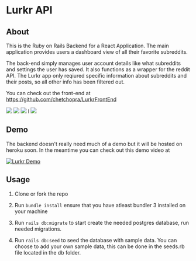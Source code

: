 # Lurkr API

## About
This is the Ruby on Rails Backend for a React Application. The main application provides users a dashboard view of all their favorite subreddits. 

The back-end simply manages user account details like what subreddits and settings the user has saved. It also functions as a wrapper for the reddit API. The Lurkr app only reqiured specific information about subreddits and their posts, so all other info has been filtered out. 

You can check out the front-end at https://github.com/chetchopra/LurkrFrontEnd

<img src="https://media.giphy.com/media/W5Cyzp04jWojGq6iYj/giphy.gif"/>

<img src="https://media.giphy.com/media/RLz3BLmegc2QN8ZeLq/giphy.gif"/>

<img src="https://media.giphy.com/media/SAUP3cTrgYEWnLlEWU/giphy.gif"/>
l
<img src="https://media.giphy.com/media/h26jTKqfikFOtSYs8z/giphy.gif"/>

## Demo
The backend doesn't really need much of a demo but it will be hosted on heroku soon. In the meantime you can check out this demo video at 

[![Lurkr Demo](https://img.youtube.com/vi/u4X-69pAn6M/0.jpg)](https://www.youtube.com/watch?v=u4X-69pAn6M)



## Usage 

1. Clone or fork the repo

2. Run `bundle install` ensure that you have atleast bundler 3 installed on your machine

3. Run `rails db:migrate` to start create the needed postgres database, run needed migrations. 

4. Run `rails db:seed` to seed the database with sample data. You can choose to add your own sample data, this can be done in the seeds.rb file located in the db folder. 

